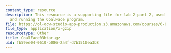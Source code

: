 ```yaml
---
content_type: resource
description: This resource is a supporting file for lab 2 part 2, used installing
  and running the CoalFace program.
file: https://ol-ocw-studio-app-production.s3.amazonaws.com/courses/6-877j-computational-evolutionary-biology-fall-2005/fb59ee040610b0862a4fd7b1510ea3b8_CoalFace03btar.gz
file_type: application/x-gzip
resourcetype: Other
title: CoalFace03btar.gz
uid: fb59ee04-0610-b086-2a4f-d7b1510ea3b8
---
```

